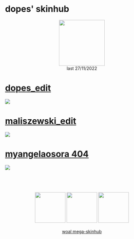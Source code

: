 # dopes' skinhub
<p align="center">
<a href="https://osu.ppy.sh/users/20311162">
  <img src="https://a.ppy.sh/20311162"  
       width="150"
       height="150"></a>
<br>
last 27/11/2022
</p>

# [dopes_edit](https://github.com/rudj-skinhub/woal/raw/tyfh/dopes/dopes_edit.osk)
[![](https://i.imgur.com/YWSWIRu.jpeg)](https://github.com/rudj-skinhub/woal/raw/tyfh/dopes/dopes_edit.osk)

# [maliszewski_edit](https://github.com/rudj-skinhub/woal/raw/tyfh/dopes/maliszewski_edit.osk)
[![](https://i.imgur.com/LbQKdKl.jpeg)](https://github.com/rudj-skinhub/woal/raw/tyfh/dopes/maliszewski_edit.osk)

# [myangelaosora 404](https://github.com/rudj-skinhub/woal/raw/tyfh/dopes/myangelaosora_404.osk)
[![](https://i.imgur.com/ZeHmgW7h.jpg)](https://github.com/rudj-skinhub/woal/raw/tyfh/dopes/myangelaosora_404.osk)

#
<p align="center">
  <br></br>
  <a href="https://www.twitch.tv/dopes_">
  <img src="https://i.imgur.com/HM030lk.png" 
       width="100" 
       height="100"></a>
  <a href="https://www.youtube.com/channel/UC7xTJbbyfR5Tz8ViJP1NURQ">
  <img src="https://i.imgur.com/YWbDUUy.png"  
       width="100" 
       height="100"></a>
  <a href="https://twitter.com/aimcapped">
  <img src="https://i.imgur.com/PUQ5uWf.png" 
       width="100" 
       height="100"></a>
  <br></br>
  <a href="README.md">woal mega-skinhub</a>
 </p>

